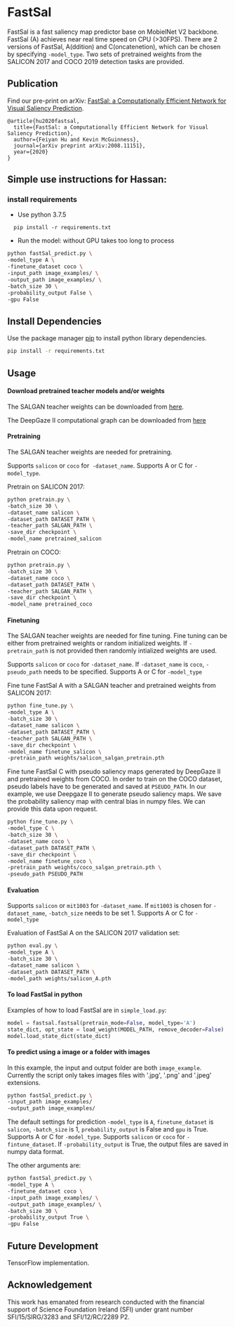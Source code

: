 # FastSal

FastSal is a fast saliency map predictor base on MobielNet V2 backbone. FastSal (A) achieves near real time speed 
on CPU (>30FPS). There are 2 versions of FastSal, A(ddition) and C(oncatenetion), which can be chosen by specifying 
`-model_type`. Two sets of pretrained weights from the SALICON 2017 and COCO 2019 detection tasks are provided. 

## Publication

Find our pre-print on arXiv: [FastSal: a Computationally Efficient Network for Visual Saliency Prediction](https://arxiv.org/abs/2008.11151).

````
@article{hu2020fastsal,
  title={FastSal: a Computationally Efficient Network for Visual Saliency Prediction},
  author={Feiyan Hu and Kevin McGuinness},
  journal={arXiv preprint arXiv:2008.11151},
  year={2020}
}
````

## Simple use instructions for Hassan:

### install requirements


* Use python 3.7.5

```
  pip install -r requirements.txt
```

* Run the model: without GPU takes too long to process 

```bash
python fastSal_predict.py \
-model_type A \
-finetune_dataset coco \
-input_path image_examples/ \
-output_path image_examples/ \
-batch_size 30 \
-probability_output False \
-gpu False
```


## Install Dependencies

Use the package manager [pip](https://pip.pypa.io/en/stable/) to install python library dependencies.

```bash
pip install -r requirements.txt
```

## Usage

#### Download pretrained teacher models and/or weights 
The SALGAN teacher weights can be downloaded from [here](https://drive.google.com/file/d/1Wjf20lt8t-AWtwYbBVnaXW7wakVMuQIU/view?usp=sharing).

The DeepGaze II computational graph can be downloaded from [here](https://deepgaze.bethgelab.org)

#### Pretraining
The SALGAN teacher weights are needed for pretraining.

Supports `salicon` or `coco` for` -dataset_name`.
Supports A or C for `-model_type`.

Pretrain on SALICON 2017:
```bash
python pretrain.py \
-batch_size 30 \
-dataset_name salicon \
-dataset_path DATASET_PATH \
-teacher_path SALGAN_PATH \
-save_dir checkpoint \
-model_name pretrained_salicon
```
Pretrain on COCO:
```bash
python pretrain.py \
-batch_size 30 \
-dataset_name coco \
-dataset_path DATASET_PATH \
-teacher_path SALGAN_PATH \
-save_dir checkpoint \
-model_name pretrained_coco
```

#### Finetuning
The SALGAN teacher weights are needed for fine tuning.
Fine tuning can be either from pretrained weights or random initialized weights. 
If `-pretrain_path` is not provided then randomly intialized weights are used.

Supports `salicon` or `coco` for `-dataset_name`. If `-dataset_name` is `coco`, `-pseudo_path` needs to be specified.
Supports A or C for `-model_type`

Fine tune FastSal A with a SALGAN teacher and pretrained weights from SALICON 2017:
```bash
python fine_tune.py \
-model_type A \
-batch_size 30 \
-dataset_name salicon \
-dataset_path DATASET_PATH \
-teacher_path SALGAN_PATH \
-save_dir checkpoint \
-model_name finetune_salicon \
-pretrain_path weights/salicon_salgan_pretrain.pth
```
Fine tune FastSal C with pseudo saliency maps generated by DeepGaze II and pretrained weights from COCO. 
In order to train on the COCO dataset, pseudo labels have to be generated and saved at `PSEUDO_PATH`. 
In our example, we use Deepgaze II to generate pseudo saliency maps. 
We save the probability saliency map with central bias in numpy files. 
We can provide this data upon request.
```bash
python fine_tune.py \
-model_type C \
-batch_size 30 \
-dataset_name coco \
-dataset_path DATASET_PATH \
-save_dir checkpoint \
-model_name finetune_coco \
-pretrain_path weights/coco_salgan_pretrain.pth \
-pseudo_path PSEUDO_PATH
```
#### Evaluation
Supports `salicon` or `mit1003` for `-dataset_name`. 
If `mit1003` is chosen for `-dataset_name`, `-batch_size` needs to be set 1.
Supports A or C for `-model_type`

Evaluation of FastSal A on the SALICON 2017 validation set:
```bash
python eval.py \
-model_type A \
-batch_size 30 \
-dataset_name salicon \
-dataset_path DATASET_PATH \
-model_path weights/salicon_A.pth
```

#### To load FastSal in python
Examples of how to load FastSal are in `simple_load.py`:
```python
model = fastsal.fastsal(pretrain_mode=False, model_type='A')
state_dict, opt_state = load_weight(MODEL_PATH, remove_decoder=False)
model.load_state_dict(state_dict)
```

#### To predict using a image or a folder with images
In this example, the input and output folder are both `image_example`. Currently the script only takes images files 
with '.jpg', '.png' and '.jpeg' extensions.
```bash
python fastSal_predict.py \
-input_path image_examples/
-output_path image_examples/
```

The default settings for prediction `-model_type` is `A`, `finetune_dataset` is `salicon`, `-batch_size` is 1,
`prebability_output` is False and `gpu` is True.
Supports A or C for `-model_type`.
Supports `salicon` or `coco` for `-fintune_dataset`.
If `-probability_output` is True, the output files are saved in numpy data format.

The other arguments are:
```bash
python fastSal_predict.py \
-model_type A \
-finetune_dataset coco \
-input_path image_examples/ \
-output_path image_examples/ \
-batch_size 30 \
-probability_output True \
-gpu False
```
## Future Development
TensorFlow implementation.

## Acknowledgement
This work has emanated from research conducted with the financial support of Science Foundation Ireland (SFI) 
under grant number SFI/15/SIRG/3283 and SFI/12/RC/2289 P2.
